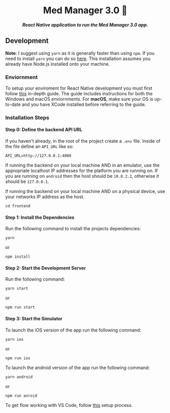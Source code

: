 <h1 align="center">Med Manager 3.0 💊</h1>
<h5 align="center">
  React Native application to run the Med Manager 3.0 app.
</h5>

## Development

**Note**: I suggest using `yarn` as it is generally faster than using `npm`. If you need to install `yarn` you can do so [here](https://classic.yarnpkg.com/en/docs/install/#mac-stable). This installation assumes you already have Node.js installed onto your machine.

### Enviornment

To setup your enviroment for React Native development you must first follow [this](https://reactnative.dev/docs/environment-setup) in-depth guide. The guide includes instructions for both the Windows and macOS enviornments. For **macOS**, make sure your OS is up-to-date and you have XCode installed before referring to the guide.

### Installation Steps

#### Step 0: Define the backend API URL

If you haven't already, in the root of the project create a `.env` file. Inside of the file define an `API_URL` like so:

```
API_URL=http://127.0.0.1:4000
```

If running the backend on your local machine AND in an emulator, use the appropriate localhost IP addresses for the platform you are running on. If you are running on `android` then the host should be `10.0.2.2`, otherwise it should be `127.0.0.1`.

If running the backend on your local machine AND on a physical device, use your networks IP address as the host.

```
cd frontend
```

#### Step 1: Install the Dependencies

Run the following command to install the projects dependencies:

```
yarn
```

or

```
npm install
```

#### Step 2: Start the Development Server

Run the following command:

```
yarn start
```

or

```
npm run start
```

#### Step 3: Start the Simulator

To launch the iOS version of the app run the following command:

```
yarn ios
```

or

```
npm run ios
```

To launch the android version of the app run the following command:

```
yarn android
```

or

```
npm run anroid
```

To get flow working with VS Code, follow [this](https://github.com/flowtype/flow-for-vscode#setup) setup process.
